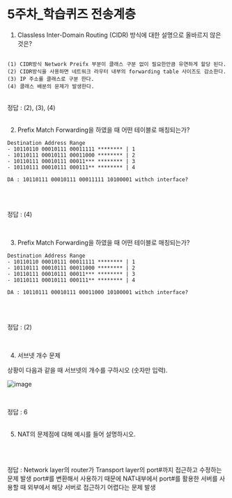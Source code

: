 # 5주차_학습퀴즈 전송계층

1. Classless Inter-Domain Routing (CIDR) 방식에 대한 설명으로 올바르지 않은 것은?
```agsl

(1) CIDR방식 Network Preifx 부분이 클래스 구분 없이 필요한만큼 유연하게 할당 된다.
(2) CIDR방식을 사용하면 네트워크 라우터 내부의 forwarding table 사이즈도 감소한다.
(3) IP 주소를 클래스로 구분 한다.
(4) 클래스 배분의 문제가 발생한다.

```
   <br>
   정답 : (2), (3), (4) 
   <br>
   <br>

2. Prefix Match Forwarding을 하였을 때 어떤 테이블로 매칭되는가?
```agsl
Destination Address Range
- 10110110 00010111 00011111 ******** | 1
- 10110111 00010111 00011000 ******** | 2
- 10110111 00010111 00011*** ******** | 3
- 10110111 00010111 000111** ******** | 4

DA : 10110111 00010111 00011111 10100001 withch interface?

```
   <br>
   <br>

정답 : (4)

   <br>

3. Prefix Match Forwarding을 하였을 때 어떤 테이블로 매칭되는가?
```agsl
Destination Address Range
- 10110110 00010111 00011111 ******** | 1
- 10110111 00010111 00011000 ******** | 2
- 10110111 00010111 00011*** ******** | 3
- 10110111 00010111 000111** ******** | 4

DA : 10110111 00010111 00011000 10100001 withch interface?

```
   <br>
   <br>

정답 : (2)

   <br>

4. 서브넷 개수 문제

상황이 다음과 같을 때 서브넷의 개수를 구하시오 (숫자만 입력).

![image](https://user-images.githubusercontent.com/122426168/233300892-a0126ac3-7232-42a3-b37f-a322c639426d.png)

<br>

정답 : 6
<br>
<br>

5. NAT의 문제점에 대해 예시를 들어 설명하시오.

   <br>
   <br>

정답 : Network layer의 router가 Transport layer의 port#까지 접근하고 수정하는 문제 발생
port#를 변환해서 사용하기 때문에 NAT내부에서 port#를 활용한 서버를 사용할 때 외부에서 해당 서버로 접근하기 어렵다는 문제 발생

   <br>
   <br>